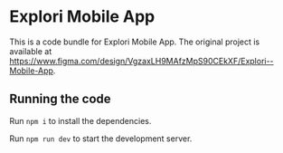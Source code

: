 
  # Explori  Mobile App

  This is a code bundle for Explori  Mobile App. The original project is available at https://www.figma.com/design/VgzaxLH9MAfzMpS90CEkXF/Explori--Mobile-App.

  ## Running the code

  Run `npm i` to install the dependencies.

  Run `npm run dev` to start the development server.
  